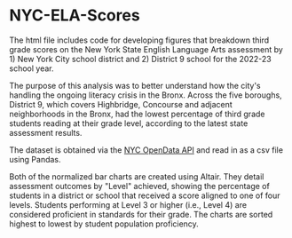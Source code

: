 # NYC-ELA-Scores

The html file includes code for developing figures that breakdown third grade scores on the New York State English Language Arts assessment by 1) New York City school district and 2) District 9 school for the 2022-23 school year. 

The purpose of this analysis was to better understand how the city's handling the ongoing literacy crisis in the Bronx. Across the five boroughs, District 9, which covers Highbridge, Concourse and adjacent neighborhoods in the Bronx, had the lowest percentage of third grade students reading at their grade level, according to the latest state assessment results.

The dataset is obtained via the [NYC OpenData API](https://data.cityofnewyork.us/Education/English-Language-Arts-ELA-Test-Results-2013-2023/iebs-5yhr/data) and read in as a csv file using Pandas.

Both of the normalized bar charts are created using Altair. They detail assessment outcomes by "Level" achieved, showing the percentage of students in a district or school that received a score aligned to one of four levels. Students performing at Level 3 or higher (i.e., Level 4) are considered proficient in standards for their grade. The charts are sorted highest to lowest by student population proficiency.
